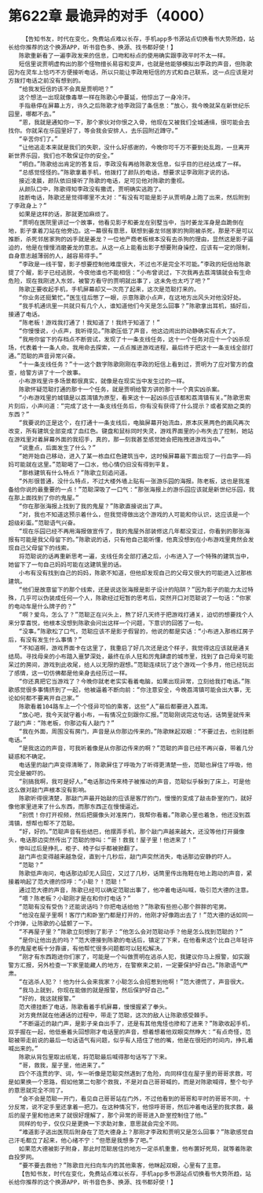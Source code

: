 # 第622章 最诡异的对手（4000）
        【告知书友，时代在变化，免费站点难以长存，手机app多书源站点切换看书大势所趋，站长给你推荐的这个换源APP，听书音色多、换源、找书都好使！】
       陈歌重新看了一遍李政发来的信息，口吻和标点的使用确实跟李政平时不太一样。
       短信里说贾明虚构出的那个怪物擅长易容和变声，也就是他能够模拟出李政的声音，但陈歌因为在灵车上恰巧不方便接听电话，所以只能让李政用短信的方式和自己联系，这一点应该是对方拨打电话之前没有想到的。
       “给我发短信的该不会真是贾明吧？”
       这个想法一出现就像毒草一样在陈歌心中蔓延，他惊出了一身冷汗。
       手指悬停在屏幕上方，许久之后陈歌才给李政回了条信息：“放心，我今晚就呆在新世纪乐园里，哪都不去。”
       “恩，我就是通知你一下，那个家伙对你恨之入骨，他现在又被我们全城通缉，很可能会去找你。你就呆在乐园里好了，等会我会安排人，去乐园附近蹲守。”
       “辛苦你们了。”
       “让他逃走本来就是我们的失职，没什么好感谢的，今晚你可千万不要到处乱跑，一旦离开新世界乐园，我们也不敢保证你的安全。”
       “明白。”陈歌给出肯定的答复后，李政没有再给陈歌发信息，似乎目的已经达成了一样。
       “总感觉怪怪的。”陈歌拿着手机，他拨打了颜队的电话，想要求证李政刚才说的话。
       接近凌晨，颜队依旧接听了陈歌的电话，足可见他对陈歌的重视。
       从颜队口中，陈歌得知李政没有撒谎，贾明确实逃跑了。
       挂断电话，陈歌还是觉得哪里不太对：“有没有可能是影子从贾明身上跑了出来，然后附到了李政身上？”
       如果是这样的话，那就更加麻烦了。
       “贾明在医院里讲过一个故事，他看见影子和姜龙在别墅当中，当时姜龙浑身是血跪倒在地，影子拿着刀站在他旁边。这一幕很有意思，联想到姜龙邻居家的狗刚被杀死，那是不是可以推断，杀死邻居家狗的凶手就是姜龙？一位地产商老板根本没有去杀狗的理由，显然这是影子逼迫的，他是在慢慢消磨姜龙的意志。从这一点上能看出影子想要附身操控，应该有一定的限制，自身意志越薄弱的人，越容易得手。”
       “李政是一线干警，影子想要控制他难度很大，不过也不是完全不可能。”李政的短信给陈歌提了个醒，影子已经逃脱，今夜他谁也不能相信：“小布曾说过，下次我再去荔湾镇就会有生命危险，现在我刚进入东郊，被警方看守的贾明就出事了，这未免也太巧了吧？”
       陈歌正要收起手机，手机屏幕却又一次亮了起来，这次是范聪打来的。
       “你业务还挺繁忙。”医生往后憋了一眼，示意陈歌小点声，在这地方出风头对他没好处。
       “我手机通讯里一共就只有几个人，谁知道他们今天是怎么回事？”陈歌拿出耳机，插好后，接通了电话。
       “陈老板！游戏我打通了！我知道了！我终于知道了！”
       “你慢慢说，小点声，我听得见。”陈歌压低了声音，他这边闹出的动静确实有点大了。
       “我用你留下的存档点不断尝试，发现了十一条支线任务，这十一个任务对应十一个凶杀现场，代表着十一条人命。我用命去探索，一点点推进游戏进程，最后终于把这十一条支线全部打通。”范聪的声音异常兴奋。
       “十一条支线任务？”十一这个数字陈歌刚刚在李政的短信上看到过，贾明为了应对警方的盘查，给警方讲了十一个故事。
       小布游戏里许多场景都很真实，就像是在现实当中发生过的一样。
       陈歌怀疑范聪打通的那十一个任务，就是贾明给警方讲的那十一个真实凶杀案。
       “小布游戏里的城镇是以荔湾镇为原型，看来这十一起凶杀应该都和荔湾镇有关。”陈歌思索片刻后，小声问道：“完成了这十一条支线任务后，你有没有获得了什么提示？或者奖励之类的东西？”
       “我要说的正是这个，在打通十一条支线后，电脑屏幕开始流血，原本灰黑两色的画风再次改变，所有建筑全部变成了血红色。键盘和鼠标同时失灵，游戏界面里的小布失去了控制，她站在游戏里对着屏幕外面的我招手，真的，那一刻我甚至感觉她会把拖拽进游戏当中。”
       “说重点，后面发生了什么？”
       “她开始自己移动，进入了某一栋血红色建筑当中，这时候屏幕最下面出现了一行血字——妈妈可能就在这里。”范聪喝了一口水，他心情仍旧没有得到平复。
       “那栋建筑有什么特点？”陈歌立刻追问道。
       “外形很普通，没什么特点，不过大楼外墙上贴有一张游乐园的海报。陈老板，这也是我准备给你说的最重要的一点！”范聪深吸了一口气：“那张海报上的游乐园应该就是新世纪乐园，我在那上面找到了你的鬼屋。”
       “你在那张海报上找到了我的鬼屋？”陈歌直接说出了声。
       “对，我也不知道这预示着什么，但我觉得做出这个游戏的人可能和你认识，这应该是一个超级彩蛋。”范聪语气兴奋。
       “现在乐园已经不再用海报做宣传了，我的鬼屋外部装修这几年都没变过，你看到的那张海报有可能是我父母留下的。”陈歌说的话，只有他自己能听懂，他真没想到在小布游戏里竟然会发现自己父母留下的线索。
       将范聪说的话再重新思考一遍，支线任务全部打通之后，小布进入了一个特殊的建筑当中，她留下了一句自己妈妈可能在这建筑里的话。
       小布有没有找到自己的妈妈，陈歌不知道，但他却发现自己的父母又很大的可能进入过那栋建筑。
       “他们是故意留下的那个线索，还是说这张海报是影子设计的陷阱？”因为影子的能力太过特殊，几乎可以伪装成任何一个人，陈歌经过短暂的思考后，突然开口对范聪说了一句话：“你家的电动车是什么牌子的？”
       “啊？爱鸟，怎么了？”范聪正在兴头上，熬了好几天终于把游戏打通关，迫切的想要找个人来分享喜悦，他根本没想到陈歌会问出这样一个问题，下意识的回答了一句。
       “没事。”陈歌松了口气，范聪应该不是影子假冒的，他说的都是实话：“小布进入那栋红房子后，有没有发生什么事情？”
       “不知道啊，游戏界面卡在这里了，我重启了好几次还是这个样子，我觉得这应该就是通关结局。寻找母亲的小布踏入噩梦深处，最终在杀人狂和厉鬼肆虐的城市里，找到了自己母亲可能呆过的房间，游戏到此收尾，给人以无限的遐想。”范聪连续玩了这个游戏一个多月，他已经玩出了感情，这一切仿佛都是他亲身去经历过一样。
       “你还真把它当游戏了？今晚你就老老实实看着电脑，如果出现异常，立刻给我打电话。”陈歌感觉很多事情挤到了一起，他被逼着不断向前：“你注意安全，今晚荔湾镇可能会出大事，无论如何都不要离开自己家。”
       陈歌看着104路车上一个个怪异可怕的乘客，这些“人”最后都要进入荔湾。
       “放心吧，我今天就守着小布，一有情况立刻跟你汇报。”范聪刚说完这句话，话筒里就传来了敲门声：“陈老板，你那边有人敲门？”
       “我在外面，周围没有房门，声音是从你那边传来的。”陈歌眯起双眼：“不要过去，也别挂断电话。”
       “是我这边的声音，可我听着像是从你那边传来的啊？”范聪的声音已经不再兴奋，带着几分疑惑和不确定。
       电话里的敲门声变得清晰了，陈歌屏住了呼吸为了听得更清楚一些，范聪也屏住了呼吸，他完全是被吓的。
       “别搞我啊，我可是好人。”电话那边传来椅子被推动的声音，范聪似乎躲到了床上，可是他这么做对敲门声根本没有影响。
       陈歌听得很清楚，那敲门声最开始敲的应该是客厅的门，慢慢的变成了敲击卧室的门，就好像他家里进来了什么东西，而那东西正在慢慢逼近。
       “别慌！你打开视频，然后把摄像头对准房门，我帮你看着。”陈歌心里也着急，他还没到荔湾镇，想帮也帮不了范聪。
       “好，好的。”范聪声音有些结巴，他摆弄手机，那个敲门声越来越大，还没等他打开摄像头，电话那边突然传出了范聪的惨叫：“哥！救我！屋子里！他进来了！”
       惨叫过后是挣扎，柜子、椅子似乎都被掀翻了。
       敲门声也变得越来越急促，直到十几秒后，敲门声突然消失，电话那边安静的吓人。
       “范聪？”
       陈歌低声询问，电话那边却无人回应，又过了几秒，话筒里传出拖鞋在地上跑动的声音，紧接着响起了范大德的惊呼：“小聪？！范聪！”
       通过范大德的声音，陈歌已经可以确定范聪出事了，他冲着电话叫喊，吸引范大德的注意。
       “喂？陈老板？小聪刚才是在和你打电话？”
       “范聪有没有受伤？还能说话吗？你把电话给他？”陈歌有些担心那个胖胖的宅男。
       “他没在屋子里啊！客厅门和卧室门都是打开的，他刚才好像跑出去了！”范大德的话如同一个炸弹，让陈歌的心猛颤了一下。
       “不再屋子里？”陈歌立刻想到了影子：“他怎么会对范聪动手？他是怎么找到范聪的？”
       “是你让他出去的吗？”范大德接到陈歌的电话后，镇定了下来，在他看来这个比自己年轻许多的鬼屋老板十分靠谱，有他帮忙很多问题都可以轻松解决。
       “刚才有东西跑进你们家了，可能是一个叫做贾明在逃杀人犯，我建议你马上报警，如实跟警方汇报，另外检查一下家里能藏人的地方，在警察来之前，一定要保护好自己。”陈歌语气严肃。
       “在逃杀人犯？！他为什么会来我家？小聪怎么会招惹到他啊！”范大德慌了，声音很大。
       “我马上就到，你现在能做的就是报警，然后保护好自己。”
       “好的，我这就报警。”
       范大德挂断了电话，陈歌看着手机屏幕，慢慢握紧了拳头。
       对方竟然就在他通话的过程中，带走了范聪，这次的敌人让陈歌感受棘手。
       “不断逼近的敲门声，是影子亲自出手了，还是有其他鬼怪也掺和了进来？”陈歌收起手机，双手握在一起，他低垂着头回想刚才电话里的声音，想着想着他双眼突然睁大：“有点奇怪，范聪被带走前说的最后一句话语气有问题，似乎有人捂住了他的嘴，他是在很短的时间内，挣扎着喊出来的。”
       陈歌从背包里取出纸笔，将范聪最后喊得那句话写了下来。
       “哥，救我，屋子里，他进来了。”
       四个不连贯的字、词，乍一听像是范聪突然遇到了危险，向同样住在屋子里的哥哥求救，可是如果换一个思路，假如他第二句那个救我，不是对自己哥哥喊的，而是对陈歌喊得，整个句子的意思就完全不同了。
       “会不会是范聪一开门，看见自己哥哥站在门外，不过他看到的哥哥和平时的哥哥不同，十分反常，说不定手里还拿着一把刀。在这种情况下，他惊呼哥哥，然后冲着电话里的我求救，最后的屋子里和他进来了就很好理解了，那个异常的哥哥进入卧室控制住了他。”
       同样的句子，仅仅只是更换一下求助对象，意思就会完全不同。
       “难道影子逃出医院后附身在了范大德身上？那刚才李政和贾明又是怎么回事？”陈歌感觉自己汗毛都立了起来，他心绪不宁：“但愿是我想多了吧。”
       如果范大德被影子附身，那此时范聪居住的地方一定杀机重重，他布置好死局，就等着陈歌自投罗网。
       “要不要去救他？”陈歌目光扫向车内的其他乘客，他眯起双眼，心里有了主意。
       【告知书友，时代在变化，免费站点难以长存，手机app多书源站点切换看书大势所趋，站长给你推荐的这个换源APP，听书音色多、换源、找书都好使！】